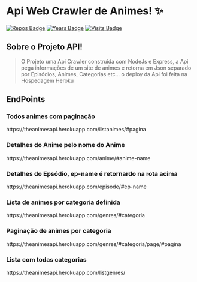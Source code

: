 # Api Web Crawler de Animes! :sparkles:

[![Repos Badge](https://badges.pufler.dev/repos/JohanDev6)](https://badges.pufler.dev)
[![Years Badge](https://badges.pufler.dev/years/JohanDev6)](https://badges.pufler.dev)
[![Visits Badge](https://badges.pufler.dev/visits/JohanDev6/ApiAnimes)](https://badges.pufler.dev)

## Sobre o Projeto API!

> O Projeto uma Api Crawler construida com NodeJs e Express, a Api pega informações de um site de animes e retorna em Json separado por Episódios, Animes, Categorias etc...
> o deploy da Api foi feita na Hospedagem Heroku

## EndPoints

### Todos animes com paginação
<p> https://theanimesapi.herokuapp.com/listanimes/#pagina </p>

### Detalhes do Anime pelo nome do Anime
<p> https://theanimesapi.herokuapp.com/anime/#anime-name </p>

### Detalhes do Epsódio, ep-name é retornardo na rota acima
<p> https://theanimesapi.herokuapp.com/episode/#ep-name  </p>

### Lista de animes por categoria definida
<p> https://theanimesapi.herokuapp.com/genres/#categoria </p>

### Paginação de animes por categoria
<p> https://theanimesapi.herokuapp.com/genres/#categoria/page/#pagina  </p>

### Lista com todas categorias
<p>  https://theanimesapi.herokuapp.com/listgenres/  </p>


